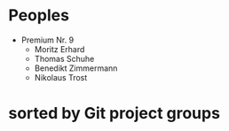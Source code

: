 # Peoples
* Premium Nr. 9 
    * Moritz Erhard
    * Thomas Schuhe
    * Benedikt Zimmermann
    * Nikolaus Trost
# sorted by Git project groups

